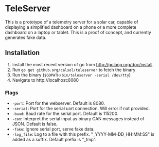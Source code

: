 # TeleServer

This is a prototype of a telemetry server for a solar car, capable of displaying
a simplified dashboard on a phone or a more complete dashboard on a laptop or
tablet. This is a proof of concept, and currently generates fake data.

## Installation
1. Install the most recent version of go from http://golang.org/doc/install
2. Run `go get github.org/calsol/teleserver` to fetch the binary
3. Run the binary (`$GOPATH/bin/teleserver -serial /dev/tty`)
4. Navigate to http://localhost:8080

### Flags
* `-port`: Port for the webserver. Default is 8080.
* `-serial`: Port for the serial uart connection. Will error if not provided.
* `-baud`: Baud rate for the serial port. Default is 115200.
* `-can`: Interpret the serial input as binary CAN messages instead of JSON.
   Default is false.
* `-fake`: Ignore serial port, serve fake data.
* `-log_file`: Log to a file with this prefix. "_YYYY-MM-DD_HH:MM:SS" is added
   as a suffix. Default prefix is "_tmp".
